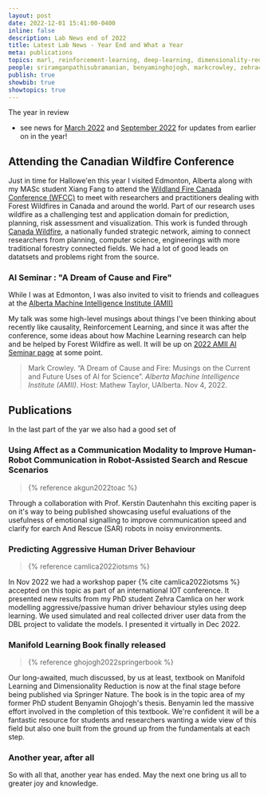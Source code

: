 ```yaml
---
layout: post
date: 2022-12-01 15:41:00-0400
inline: false
description: Lab News end of 2022
title: Latest Lab News - Year End and What a Year 
meta: publications
topics: marl, reinforcement-learning, deep-learning, dimensionality-reduction, mean-field-theory
people: sriramganpathisubramanian, benyaminghojogh, markcrowley, zehracamlica
publish: true
showbib: true
showtopics: true
---
```


The year in review
- see news for [March 2022](/news/2022-09-27-LabNews) and [September 2022](/news/2022-03-07-LabNews/) for updates from earlier on in the year!


## Attending the Canadian Wildfire Conference

Just in time for Hallowe'en this year I visited Edmonton, Alberta along with my MASc student Xiang Fang to attend the [Wildland Fire Canada Conference (WFCC)](https://wildlandfirecanada.com/) to meet with researchers and practitioners dealing with Forest Wildfires in Canada and around the world. Part of our research uses wildfire as a challenging test and application domain for prediction, planning, risk assessment and visualization. This work is funded through [Canada Wildfire](https://www.canadawildfire.org/), a nationally funded strategic network, aiming to connect researchers from planning, computer science, engineerings with more traditional forestry connected fields. We had a lot of good leads on datatsets and problems right from the source.

### AI Seminar : "A Dream of Cause and Fire"
While I was at Edmonton, I was also invited to visit to friends and colleagues at the [Alberta Machine Intelligence Institute (AMII)](https://www.amii.ca/) 

My talk was some high-level musings about things I've been thinking about recently like causality, Reinforcement Learning, and since it was after the conference, some ideas about how Machine Learning research can help and be helped by Forest Wildfire as well. It will be up on [2022 AMII AI Seminar page](https://sites.google.com/ualberta.ca/ai-seminar/past-seminars/2022?authuser=0) at some point. 

> Mark Crowley. “A Dream of Cause and Fire:  Musings on the Current and Future Uses of AI for Science”.  *Alberta Machine Intelligence Institute (AMII)*. Host: Mathew Taylor, UAlberta. Nov 4, 2022.

## Publications
In the last part of the yar we also had a good set of 

### Using Affect as a Communication Modality to Improve Human-Robot Communication in Robot-Assisted Search and Rescue Scenarios
> {% reference akgun2022toac %}

Through a collaboration with Prof. Kerstin Dautenhahn this exciting paper is on it's way to being published showcasing useful evaluations of the usefulness of emotional signalling to improve communication speed and clarify for earch And Rescue (SAR) robots in noisy environments.


### Predicting Aggressive Human Driver Behaviour
> {% reference camlica2022iotsms %}

In Nov 2022 we had a workshop paper {% cite camlica2022iotsms %} accepted on this topic as part of an international IOT conference. It presented new results from my PhD student Zehra Camlica on her work modelling aggressive/passive human driver behaviour styles using deep learning. We used simulated and real collected driver user data from the DBL project to validate the models.  I presented it virtually in Dec 2022.


### Manifold Learning Book finally released
> {% reference ghojogh2022springerbook %}

Our long-awaited, much discussed, by us at least, textbook on Manifold Learning and Dimensionality Reduction is now at the final stage before being published via Springer Nature. The book is in the topic area of my former PhD student Benyamin Ghojogh's thesis. Benyamin led the massive effort involved in the completion of this textbook. We're confident it will be a fantastic resource for students and researchers wanting a wide view of this field but also one built from the ground up from the fundamentals at each step.





### Another year, after all
So with all that, another year has ended. May the next one bring us all to greater joy and knowledge.



